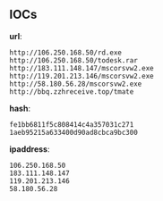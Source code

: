 
## IOCs

__url__:

```text
http://106.250.168.50/rd.exe
http://106.250.168.50/todesk.rar
http://183.111.148.147/mscorsvw2.exe
http://119.201.213.146/mscorsvw2.exe
http://58.180.56.28/mscorsvw2.exe
http://bbq.zzhreceive.top/tmate
```
__hash__:

```text
fe1bb6811f5c808414c4a357031c271
1aeb95215a633400d90ad8cbca9bc300
```
__ipaddress__:

```text
106.250.168.50
183.111.148.147
119.201.213.146
58.180.56.28
```